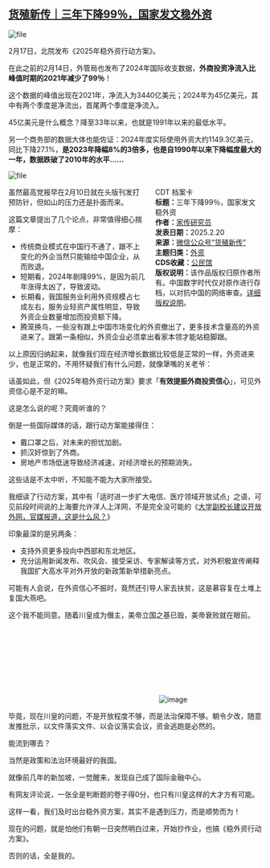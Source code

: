 <!--1740053822000-->
[货殖新传｜三年下降99％，国家发文稳外资](https://chinadigitaltimes.net/chinese/715978.html)
------

<p><img decoding="async" src="https://chinadigitaltimes.net/chinese/files/2025/02/image-1740053400682.png" alt="file"></p><p>2月17日，北院发布《2025年稳外资行动方案》。</p><p>在此之前的2月14日，外管局也发布了2024年国际收支数据，<strong>外商投资净流入比峰值时期的2021年减少了99％</strong>！</p><p>这个数据的峰值出现在2021年，净流入为3440亿美元；2024年为45亿美元，其中有两个季度是净流出，首尾两个季度是净流入。</p><p>45亿美元是什么概念？降至33年以来，也就是1991年以来的最低水平。</p><p>另一个商务部的数据大体也能佐证：2024年度实际使用外资大约1149.3亿美元，同比下降27.1%，<strong>是2023年降幅8%的3倍多，也是自1990年以来下降幅度最大的一年，数据跌破了2010年的水平……</strong></p><p><img decoding="async" src="https://chinadigitaltimes.net/chinese/files/2025/02/image-1740053343078.png" alt="file"></p><div style="width:42%;float:right;padding-left:20px;"><div class="su-spoiler su-spoiler-style-fancy su-spoiler-icon-chevron-circle" data-scroll-offset="0" data-anchor-in-url="no"><div class="su-spoiler-title" tabindex="0" role="button"><span class="su-spoiler-icon"></span>CDT 档案卡</div><div class="su-spoiler-content su-u-clearfix su-u-trim"><strong>标题：</strong>三年下降99％，国家发文稳外资<br><strong>作者：</strong><a href="https://chinadigitaltimes.net/space/货殖新传" target="_blank">家传研究员</a><br><strong>发表日期：</strong>2025.2.20<br><strong>来源：</strong><a href="https://web.archive.org/web/*/https://mp.weixin.qq.com/s/7LknKTv5l09y1YkiUfYWlg" target="_blank">微信公众号“货殖新传”</a><br><strong>主题归类：</strong><a href="https://chinadigitaltimes.net/space/外资" target="_blank">外资</a><br><strong>CDS收藏：</strong><a href="https://chinadigitaltimes.net/space/%E5%85%AC%E6%B0%91%E9%A6%86" target="_blank" rel="noopener">公民馆</a><br><strong>版权说明：</strong>该作品版权归原作者所有。中国数字时代仅对原作进行存档，以对抗中国的网络审查。<a href="https://chinadigitaltimes.net/chinese/copyright">详细版权说明</a>。</div></div></div><p>虽然最高党报早在2月10日就在头版刊发打预防针，但如山的压力还是扑面而来。</p><p>这篇文章提出了几个论点，非常值得细心揣摩：</p><ul><li>传统商业模式在中国行不通了，跟不上变化的外企当然只能输给中国企业，从而败退。    </li><li>短期看，2024年剧降99%，是因为前几年涨得太凶了，导致波动。</li><li>长期看，我国服务业利用外资规模占七成左右，服务业轻资产属性明显，导致外资企业数量增加而投资额下降。 </li><li>腾笼换鸟，一些没有跟上中国市场变化的外资撤出了，更多技术含量高的外资进来了。跟第一条相似，外资企业必须拿出看家本领才能站稳脚跟。</li></ul><p>以上原因归纳起来，就像我们现在经济增长数据比较低是正常的一样，外资进来少，也是正常的，不用怀疑我们有什么问题，就像犟嘴的关老爷：</p><p>话虽如此，但《2025年稳外资行动方案》要求「<strong>有效提振外商投资信心</strong>」，可见外资信心是不足的嘛。</p><p>这是怎么说的呢？究竟听谁的？</p><p>倒是一些国际媒体的话，跟行动方案能接得住：</p><ul><li>戴口罩之后，对未来的担忧加剧。</li><li>抓汉奸惊到了外商。  </li><li>房地产市场低迷导致经济减速，对经济增长的预期消失。</li></ul><p>这些话是不太中听，不知能不能为大家所接受。</p><p>我细读了行动方案，其中有「适时进一步扩大电信、医疗领域开放试点」之语，可见前段时间说的上海要允许洋人上洋网，不是完全没可能的《<a href="https://mp.weixin.qq.com/s?__biz=MzkxMjM3OTY4OA==&amp;mid=2247494978&amp;idx=3&amp;sn=4171e6476de54df4dd61e413179b5e9b&amp;scene=21#wechat_redirect">大学副校长建议开放外网，官媒报道，这是什么风？</a>》</p><p>印象最深的是另两条：</p><ul><li>支持外资更多投向中西部和东北地区。</li><li>充分运用新闻发布、吹风会、接受采访、专家解读等方式，对外积极宣传阐释我国扩大高水平对外开放的新政策新举措新亮点。</li></ul><p>可能有人会说，在外资信心不振时，竟然还引导人家去扶贫，这是慕容复在土堆上复国大燕吧。</p><p>这个我不能同意。随着川皇成为僭主，美帝立国之基已毁，美帝衰败就在眼前。</p><p><img decoding="async" src="data:image/svg+xml,%3Csvg%20xmlns='http://www.w3.org/2000/svg'%20viewBox='0%200%200%200'%3E%3C/svg%3E" alt="image" data-lazy-src="https://chinadigitaltimes.net/chinese/files/2025/02/post-715978-67b71d3e46dae."><noscript><img decoding="async" src="https://chinadigitaltimes.net/chinese/files/2025/02/post-715978-67b71d3e46dae." alt="image"></noscript></p><p>毕竟，现在川皇的问题，不是开放程度不够，而是法治保障不够。朝令夕改，随意发推批示，以文件落实文件、以会议落实会议，资金逃跑是必然的。</p><p>能流到哪去？</p><p>当然是政策和法治环境最好的我国。</p><p>就像前几年的新加坡，一觉醒来，发现自己成了国际金融中心。</p><p>有网友评论说，一张全是判断题的卷子得0分，也只有川皇这样的大才方有可能。</p><p>这样一看，我们及时出台稳外资方案，其实不是遇到压力，而是顺势而为！</p><p>现在的问题，就是怕他们有朝一日突然明白过来，开始抄作业，也搞《稳外资行动方案》。</p><p>否则的话，全是我的。</p><div class="addtoany_share_save_container addtoany_content addtoany_content_bottom"><div class="a2a_kit a2a_kit_size_32 addtoany_list" data-a2a-url="https://chinadigitaltimes.net/chinese/715978.html" data-a2a-title="货殖新传｜三年下降99％，国家发文稳外资"><a class="a2a_button_facebook" href="https://www.addtoany.com/add_to/facebook?linkurl=https%3A%2F%2Fchinadigitaltimes.net%2Fchinese%2F715978.html&amp;linkname=%E8%B4%A7%E6%AE%96%E6%96%B0%E4%BC%A0%EF%BD%9C%E4%B8%89%E5%B9%B4%E4%B8%8B%E9%99%8D99%EF%BC%85%EF%BC%8C%E5%9B%BD%E5%AE%B6%E5%8F%91%E6%96%87%E7%A8%B3%E5%A4%96%E8%B5%84" title="Facebook" rel="nofollow noopener" target="_blank"></a><a class="a2a_button_twitter" href="https://www.addtoany.com/add_to/twitter?linkurl=https%3A%2F%2Fchinadigitaltimes.net%2Fchinese%2F715978.html&amp;linkname=%E8%B4%A7%E6%AE%96%E6%96%B0%E4%BC%A0%EF%BD%9C%E4%B8%89%E5%B9%B4%E4%B8%8B%E9%99%8D99%EF%BC%85%EF%BC%8C%E5%9B%BD%E5%AE%B6%E5%8F%91%E6%96%87%E7%A8%B3%E5%A4%96%E8%B5%84" title="Twitter" rel="nofollow noopener" target="_blank"></a><a class="a2a_button_telegram" href="https://www.addtoany.com/add_to/telegram?linkurl=https%3A%2F%2Fchinadigitaltimes.net%2Fchinese%2F715978.html&amp;linkname=%E8%B4%A7%E6%AE%96%E6%96%B0%E4%BC%A0%EF%BD%9C%E4%B8%89%E5%B9%B4%E4%B8%8B%E9%99%8D99%EF%BC%85%EF%BC%8C%E5%9B%BD%E5%AE%B6%E5%8F%91%E6%96%87%E7%A8%B3%E5%A4%96%E8%B5%84" title="Telegram" rel="nofollow noopener" target="_blank"></a><a class="a2a_button_reddit" href="https://www.addtoany.com/add_to/reddit?linkurl=https%3A%2F%2Fchinadigitaltimes.net%2Fchinese%2F715978.html&amp;linkname=%E8%B4%A7%E6%AE%96%E6%96%B0%E4%BC%A0%EF%BD%9C%E4%B8%89%E5%B9%B4%E4%B8%8B%E9%99%8D99%EF%BC%85%EF%BC%8C%E5%9B%BD%E5%AE%B6%E5%8F%91%E6%96%87%E7%A8%B3%E5%A4%96%E8%B5%84" title="Reddit" rel="nofollow noopener" target="_blank"></a><a class="a2a_button_whatsapp" href="https://www.addtoany.com/add_to/whatsapp?linkurl=https%3A%2F%2Fchinadigitaltimes.net%2Fchinese%2F715978.html&amp;linkname=%E8%B4%A7%E6%AE%96%E6%96%B0%E4%BC%A0%EF%BD%9C%E4%B8%89%E5%B9%B4%E4%B8%8B%E9%99%8D99%EF%BC%85%EF%BC%8C%E5%9B%BD%E5%AE%B6%E5%8F%91%E6%96%87%E7%A8%B3%E5%A4%96%E8%B5%84" title="WhatsApp" rel="nofollow noopener" target="_blank"></a><a class="a2a_button_email" href="https://www.addtoany.com/add_to/email?linkurl=https%3A%2F%2Fchinadigitaltimes.net%2Fchinese%2F715978.html&amp;linkname=%E8%B4%A7%E6%AE%96%E6%96%B0%E4%BC%A0%EF%BD%9C%E4%B8%89%E5%B9%B4%E4%B8%8B%E9%99%8D99%EF%BC%85%EF%BC%8C%E5%9B%BD%E5%AE%B6%E5%8F%91%E6%96%87%E7%A8%B3%E5%A4%96%E8%B5%84" title="Email" rel="nofollow noopener" target="_blank"></a><a class="a2a_button_copy_link" href="https://www.addtoany.com/add_to/copy_link?linkurl=https%3A%2F%2Fchinadigitaltimes.net%2Fchinese%2F715978.html&amp;linkname=%E8%B4%A7%E6%AE%96%E6%96%B0%E4%BC%A0%EF%BD%9C%E4%B8%89%E5%B9%B4%E4%B8%8B%E9%99%8D99%EF%BC%85%EF%BC%8C%E5%9B%BD%E5%AE%B6%E5%8F%91%E6%96%87%E7%A8%B3%E5%A4%96%E8%B5%84" title="Copy Link" rel="nofollow noopener" target="_blank"></a><a class="a2a_dd addtoany_share_save addtoany_share" href="https://www.addtoany.com/share"></a></div></div>
